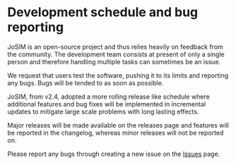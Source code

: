 # Development schedule and bug reporting

JoSIM is an open-source project and thus relies heavily on feedback from the community. The development team consists at present of only a single person and therefore handling multiple tasks can sometimes be an issue. 

We request that users test the software, pushing it to its limits and reporting any bugs. Bugs will be tended to as soon as possible.

JoSIM, from v2.4, adopted a more rolling release like schedule where additional features and bug fixes will be implemented in incremental updates to mitigate large scale problems with long lasting effects.

Major releases will be made available on the releases page and features will be reported in the changelog, whereas minor releases will not be reported on.

Please report any bugs through creating a new issue on the [Issues](https://github.com/JoeyDelp/JoSIM/issues) page.